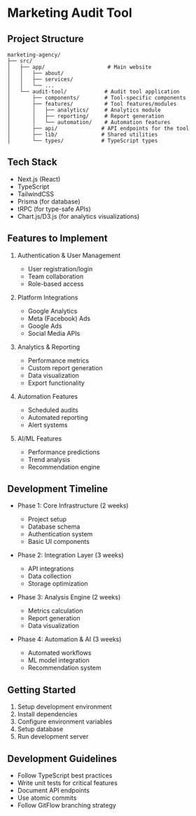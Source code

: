# Marketing Audit Tool

## Project Structure
```
marketing-agency/
├── src/
│   ├── app/                    # Main website
│   │   ├── about/
│   │   ├── services/
│   │   └── ...
│   └── audit-tool/            # Audit tool application
│       ├── components/        # Tool-specific components
│       ├── features/          # Tool features/modules
│       │   ├── analytics/     # Analytics module
│       │   ├── reporting/     # Report generation
│       │   └── automation/    # Automation features
│       ├── api/              # API endpoints for the tool
│       ├── lib/              # Shared utilities
│       └── types/            # TypeScript types
```

## Tech Stack
- Next.js (React)
- TypeScript
- TailwindCSS
- Prisma (for database)
- tRPC (for type-safe APIs)
- Chart.js/D3.js (for analytics visualizations)

## Features to Implement
1. Authentication & User Management
   - User registration/login
   - Team collaboration
   - Role-based access

2. Platform Integrations
   - Google Analytics
   - Meta (Facebook) Ads
   - Google Ads
   - Social Media APIs

3. Analytics & Reporting
   - Performance metrics
   - Custom report generation
   - Data visualization
   - Export functionality

4. Automation Features
   - Scheduled audits
   - Automated reporting
   - Alert systems

5. AI/ML Features
   - Performance predictions
   - Trend analysis
   - Recommendation engine

## Development Timeline
- Phase 1: Core Infrastructure (2 weeks)
  - Project setup
  - Database schema
  - Authentication system
  - Basic UI components

- Phase 2: Integration Layer (3 weeks)
  - API integrations
  - Data collection
  - Storage optimization

- Phase 3: Analysis Engine (2 weeks)
  - Metrics calculation
  - Report generation
  - Data visualization

- Phase 4: Automation & AI (3 weeks)
  - Automated workflows
  - ML model integration
  - Recommendation system

## Getting Started
1. Setup development environment
2. Install dependencies
3. Configure environment variables
4. Setup database
5. Run development server

## Development Guidelines
- Follow TypeScript best practices
- Write unit tests for critical features
- Document API endpoints
- Use atomic commits
- Follow GitFlow branching strategy 